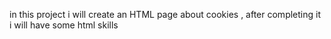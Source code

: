 in this project i will create an HTML page about cookies , after completing it i will have some html skills